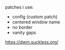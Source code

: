 patches i use:

+ config (custom patch)
+ centered window name
+ no border
+ vanity gaps

https://dwm.suckless.org/
